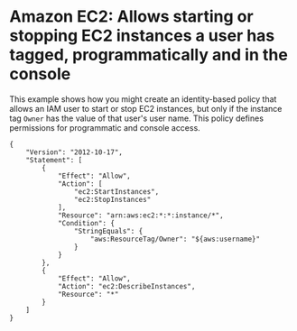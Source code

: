 # Amazon EC2: Allows starting or stopping EC2 instances a user has tagged, programmatically and in the console<a name="reference_policies_examples_ec2_tag-owner"></a>

This example shows how you might create an identity\-based policy that allows an IAM user to start or stop EC2 instances, but only if the instance tag `Owner` has the value of that user's user name\. This policy defines permissions for programmatic and console access\.

```
{
    "Version": "2012-10-17",
    "Statement": [
        {
            "Effect": "Allow",
            "Action": [
                "ec2:StartInstances",
                "ec2:StopInstances"
            ],
            "Resource": "arn:aws:ec2:*:*:instance/*",
            "Condition": {
                "StringEquals": {
                    "aws:ResourceTag/Owner": "${aws:username}"
                }
            }
        },
        {
            "Effect": "Allow",
            "Action": "ec2:DescribeInstances",
            "Resource": "*"
        }
    ]
}
```